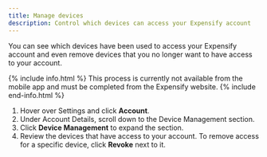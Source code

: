 ```yaml
---
title: Manage devices
description: Control which devices can access your Expensify account
---
```

<div id="expensify-classic" markdown="1">

You can see which devices have been used to access your Expensify account and even remove devices that you no longer want to have access to your account. 

{% include info.html %}
This process is currently not available from the mobile app and must be completed from the Expensify website.
{% include end-info.html %}

1. Hover over Settings and click **Account**.
2. Under Account Details, scroll down to the Device Management section. 
3. Click **Device Management** to expand the section. 
4. Review the devices that have access to your account. To remove access for a specific device, click **Revoke** next to it.

</div>
